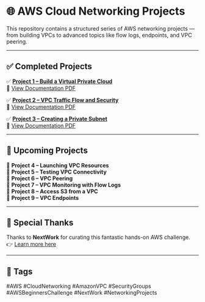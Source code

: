 # 🌐 AWS Cloud Networking Projects

This repository contains a structured series of AWS networking projects — from building VPCs to advanced topics like flow logs, endpoints, and VPC peering.

---

## ✅ Completed Projects

✅ **[Project 1 – Build a Virtual Private Cloud](./Project-1-Virtual-Private-Cloud)**  
📄 [View Documentation PDF](./Project-1-Virtual-Private-Cloud/Documents/VPC-Setup-Documentation.pdf)

✅ **[Project 2 – VPC Traffic Flow and Security](./Project-2-VPC-Traffic-and-Security)**  
📄 [View Documentation PDF](./Project-2-VPC-Traffic-and-Security/Documents/VPC-Traffic-Security-Documentation.pdf)

✅ **[Project 3 – Creating a Private Subnet](./Project-3-Private-Subnet)**  
📄 [View Documentation PDF](./Project-3-Private-Subnet/Documents/Private-Subnet-Documentation1.pdf)

---

## 🔄 Upcoming Projects

🔄 **Project 4 – Launching VPC Resources**  
🔄 **Project 5 – Testing VPC Connectivity**  
🔄 **Project 6 – VPC Peering**  
🔄 **Project 7 – VPC Monitoring with Flow Logs**  
🔄 **Project 8 – Access S3 from a VPC**  
🔄 **Project 9 – VPC Endpoints**

---

## 🙏 Special Thanks

Thanks to **NextWork** for curating this fantastic hands-on AWS challenge.  
👉 [Learn more here](https://link.nextwork.org/linkedin)

---

## 🔖 Tags

#AWS #CloudNetworking #AmazonVPC #SecurityGroups  
#AWSBeginnersChallenge #NextWork #NetworkingProjects
